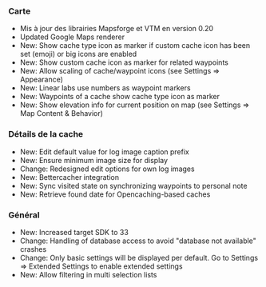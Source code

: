 ### Carte
- Mis à jour des librairies Mapsforge et VTM en version 0.20
- Updated Google Maps renderer
- New: Show cache type icon as marker if custom cache icon has been set (emoji) or big icons are enabled
- New: Show custom cache icon as marker for related waypoints
- New: Allow scaling of cache/waypoint icons (see Settings => Appearance)
- New: Linear labs use numbers as waypoint markers
- New: Waypoints of a cache show cache type icon as marker
- New: Show elevation info for current position on map (see Settings => Map Content & Behavior)

### Détails de la cache
- New: Edit default value for log image caption prefix
- New: Ensure minimum image size for display
- Change: Redesigned edit options for own log images
- New: Bettercacher integration
- New: Sync visited state on synchronizing waypoints to personal note
- New: Retrieve found date for Opencaching-based caches

### Général
- New: Increased target SDK to 33
- Change: Handling of database access to avoid "database not available" crashes
- Change: Only basic settings will be displayed per default. Go to Settings => Extended Settings to enable extended settings
- New: Allow filtering in multi selection lists
